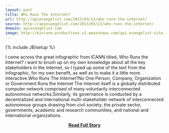 ```yaml
---
layout: post
title: Who Runs The Internet?
url: http://apievangelist.com/2013/03/13/who-runs-the-internet/
source: http://apievangelist.com/2013/03/13/who-runs-the-internet/
domain: apievangelist.com
image: http://kinlane-productions.s3.amazonaws.com/api-evangelist-site/blog/who-runs-the-internet-infographic.jpg
---
```

{% include JB/setup %}<p>I came across the great infographic from ICANN titled, Who Runs the Internet?&nbsp;i want to brush up on my own knowledge about all the key stakeholders in the Internet, so I typed up some of the text from the infographic, for my own benefit, as well as to make it a little more interactive.Who Runs The Internet?No One Person, Company, Organization or Government Runs the Internet
The Internet itself is a globally distributed computer network comprised of many voluntarily interconnected autonomous networks.Similarly, its governance is conducted by a decentralized and international multi-stakeholder network of interconnected autonomous groups drawing from civil society, the private sector, governments, academic and research communities, and national and international organizations.</p>
<center><p><a href="http://apievangelist.com/2013/03/13/who-runs-the-internet/" style='padding:25px; font-sze:18px; font-weight: bold;'>Read Full Story</a></p></center>
